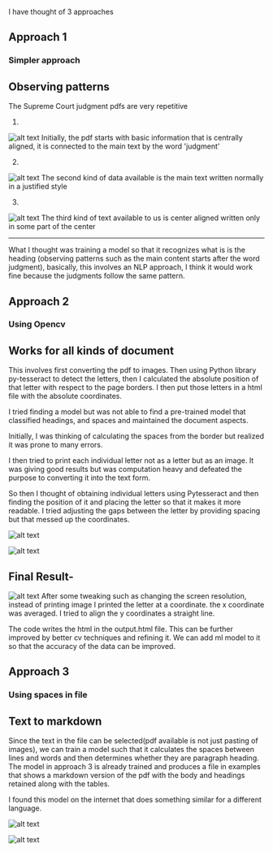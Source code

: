 
I have thought of 3 approaches 

## Approach 1
### Simpler approach
## Observing patterns

The Supreme Court judgment pdfs are very repetitive

1)
![alt text](https://i.ibb.co/7C5wKJH/1.jpg)
Initially, the pdf starts with basic information that is centrally aligned, it is connected to the main text by the word 'judgment' 

2)
![alt text](https://i.ibb.co/ThDn8dm/2.jpg)
The second kind of data available is the main text written normally in a justified style

3)
![alt text](https://i.ibb.co/cY1bZtH/3.jpg)
The third kind of text available to us is center aligned written only in some part of the center

---
What I thought was training a model so that it recognizes what is is the heading (observing patterns such as the main content starts after the word judgment), basically, this involves an NLP approach, I think it would work fine because the judgments follow the same pattern.


## Approach 2
### Using Opencv
## Works for all kinds of document

This involves first converting the pdf to images.
Then using Python library py-tesseract to detect the letters, then I calculated the absolute position of that letter with respect to the page borders. I then put those letters in a html file with the absolute coordinates.

I tried finding a model but was not able to find a pre-trained model that classified headings, and spaces and maintained the document aspects.

Initially, I was thinking of calculating the spaces from the border but realized it was prone to many errors. 

I then tried to print each individual letter not as a letter but as an image. It was giving good results but was computation heavy and defeated the purpose to converting it into the text form.

So then I thought of obtaining individual letters using Pytesseract and then finding the position of it and placing the letter so that it makes it more readable.
I tried adjusting the gaps between the letter by providing spacing but that messed up the coordinates.


![alt text](https://i.postimg.cc/Pr67Wnfw/12.jpg)

![alt text](https://i.postimg.cc/Y2dRVfcc/13.jpg)

## Final Result-

![alt text](https://i.postimg.cc/VLTRsfLD/14.jpg)
After some tweaking such as changing the screen resolution, instead of printing image I printed the letter at a coordinate. the x coordinate was averaged. I tried to align the y coordinates a straight line.

The code writes the html in the output.html file.
This can be further improved by better cv techniques and refining it. We can add ml model to it so that the accuracy of the data can be improved.

## Approach 3
### Using spaces in file
## Text to markdown

Since the text in the file can be selected(pdf available is not just pasting of images), we can train a model such that it calculates the spaces between lines and words and then determines whether they are paragraph heading. 
The model in approach 3 is already trained and produces a file in examples that shows a markdown version of the pdf with the body and headings retained along with the tables.

I found this model on the internet that does something similar for a different language.


![alt text](https://i.postimg.cc/qRmFjcJL/4.jpg)

![alt text](https://i.postimg.cc/jSzkGYqC/5.jpg)
